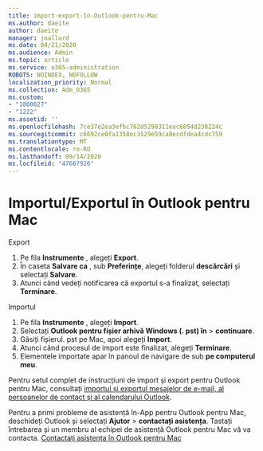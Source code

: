 ```yaml
---
title: import-export-în-Outlook-pentru-Mac
ms.author: daeite
author: daeite
manager: joallard
ms.date: 04/21/2020
ms.audience: Admin
ms.topic: article
ms.service: o365-administration
ROBOTS: NOINDEX, NOFOLLOW
localization_priority: Normal
ms.collection: Adm_O365
ms.custom:
- "1800027"
- "1222"
ms.assetid: ''
ms.openlocfilehash: 7ce37e2ea3efbc762d5298311eac6054d238224c
ms.sourcegitcommit: c6692ce0fa1358ec3529e59ca0ecdfdea4cdc759
ms.translationtype: MT
ms.contentlocale: ro-RO
ms.lasthandoff: 09/14/2020
ms.locfileid: "47667926"
---
```

# <a name="importexport-in-outlook-for-mac"></a>Importul/Exportul în Outlook pentru Mac 

Export
1. Pe fila **Instrumente** , alegeți **Export**.
2. În caseta **Salvare ca** , sub **Preferințe**, alegeți folderul **descărcări** și selectați **Salvare**.
3. Atunci când vedeți notificarea că exportul s-a finalizat, selectați **Terminare**.

Importul
1. Pe fila **Instrumente** , alegeți **Import**.
2. Selectați **Outlook pentru fișier arhivă Windows (. pst) în**  >  **continuare**.
3. Găsiți fișierul. pst pe Mac, apoi alegeți **Import**.
4. Atunci când procesul de import este finalizat, alegeți **Terminare**.
5. Elementele importate apar în panoul de navigare de sub **pe computerul meu**.

Pentru setul complet de instrucțiuni de import și export pentru Outlook pentru Mac, consultați [importul și exportul mesajelor de e-mail, al persoanelor de contact și al calendarului Outlook](https://support.office.com/article/92577192-3881-4502-b79d-c3bbada6c8ef#ID0EAACAAA=Mac). 

Pentru a primi probleme de asistență în-App pentru Outlook pentru Mac, deschideți Outlook și selectați **Ajutor**  >  **contactați asistența**. Tastați întrebarea și un membru al echipei de asistență Outlook pentru Mac vă va contacta. [Contactați asistența în Outlook pentru Mac](https://go.microsoft.com/fwlink/?linkid=2002400&clcid=0x409)